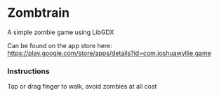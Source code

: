 # Zombtrain
A simple zombie game using LibGDX

Can be found on the app store here:
https://play.google.com/store/apps/details?id=com.joshuawyllie.game


### Instructions
Tap or drag finger to walk, avoid zombies at all cost
